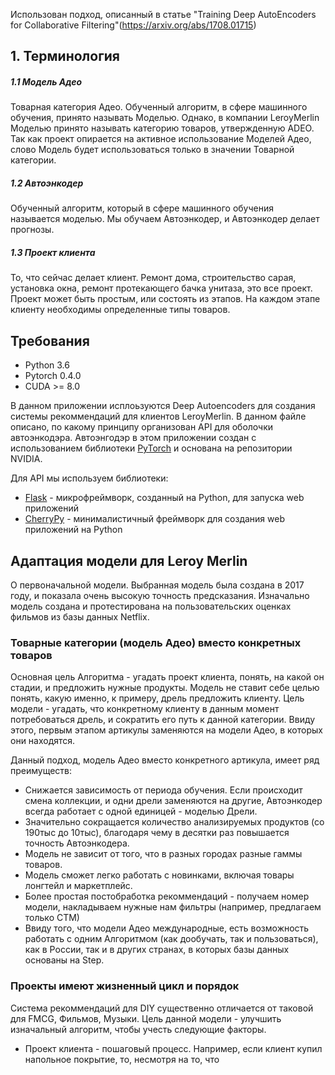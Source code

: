 Использован подход, описанный в статье 
"Training Deep AutoEncoders for Collaborative Filtering"(https://arxiv.org/abs/1708.01715)

## 1. Терминология

##### 1.1 Модель Адео

Товарная категория Адео.
Обученный алгоритм, в сфере машинного обучения, принято называть Моделью.
Однако, в компании LeroyMerlin Моделью принято называть категорию товаров, утвержденную ADEO. 
Так как проект опирается на активное использование Моделей Адео, слово Модель будет использоваться только в значении Товарной категории.
  
##### 1.2 Автоэнкодер

Обученный алгоритм, который в сфере машинного обучения называется моделью.
Мы обучаем Автоэнкодер, и Автоэнкодер делает прогнозы.
  
##### 1.3 Проект клиента
  
То, что сейчас делает клиент. 
Ремонт дома, строительство сарая, установка окна, ремонт протекающего бачка унитаза, это все проект.
Проект может быть простым, или состоять из этапов. На каждом этапе клиенту необходимы определенные типы товаров.



## Требования
* Python 3.6
* Pytorch 0.4.0
* CUDA >= 8.0

В данном приложении исплоьзуются Deep Autoencoders для создания системы рекоммендаций для клиентов LeroyMerlin.
В данном файле описано, по какому принципу организован API для оболочки автоэнкодэра.
Автоэнгодэр в этом приложении создан с использованием библиотеки [PyTorch](http://pytorch.org/) и основана на репозитории NVIDIA.

Для API мы используем библиотеки:
* [Flask](http://flask.pocoo.org/) - микрофреймворк, созданный на Python, для запуска web приложений
* [CherryPy](https://cherrypy.org/) - минималистичный фреймворк для создания web приложений на Python

## Адаптация модели для Leroy Merlin

О первоначальной модели.
Выбранная модель была создана в 2017 году, и показала очень высокую точность предсказания. Изначально модель создана и протестирована на пользовательских оценках фильмов из базы данных Netflix.

### Товарные категории (модель Адео) вместо конкретных товаров

Основная цель Алгоритма - угадать проект клиента, понять, на какой он стадии, и предложить нужные продукты.
Модель не ставит себе целью понять, какую именно, к примеру, дрель предложить клиенту.
Цель модели - угадать, что конкретному клиенту в данным момент потребоваться дрель, и сократить его путь к данной категории.
Ввиду этого, первым этапом артикулы заменяются на модели Адео, в которых они находятся.

Данный подход, модель Адео вместо конкретного артикула, имеет ряд преимуществ:
* Снижается зависимость от периода обучения. 
Если происходит смена коллекции, и одни дрели заменяются на другие, 
Автоэнкодер всегда работает с одной единицей - моделью Дрели.
* Значительно сокращается количество анализируемых продуктов (со 190тыс до 10тыс), 
благодаря чему в десятки раз повышается точность Автоэнкодера.
* Модель не зависит от того, что в разных городах разные гаммы товаров.
* Модель сможет легко работать с новинками, включая товары лонгтейл и маркетплейс.
* Более простая постобработка рекоммендаций - получаем номер модели, 
накладываем нужные нам фильтры (например, предлагаем только СТМ)
* Ввиду того, что модели Адео международные, есть возможность работать с одним Алгоритмом (как дообучать, так и пользоваться), как в России, так и в других странах, в которых базы данных основаны на Step.

### Проекты имеют жизненный цикл и порядок

Система рекоммендаций для DIY существенно отличается от таковой для FMCG, Фильмов, Музыки. Цель данной модели - улучшить изначальный алгоритм, чтобы учесть следующие факторы.

* Проект клиента - пошаговый процесс. Например, если клиент купил напольное покрытие, то, несмотря на то, что 

